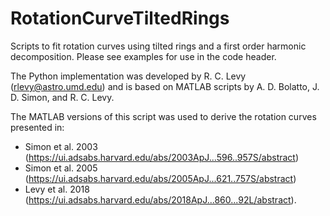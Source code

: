 # RotationCurveTiltedRings
Scripts to fit rotation curves using tilted rings and a first order harmonic decomposition. Please see examples for use in the code header.

The Python implementation was developed by R. C. Levy (rlevy@astro.umd.edu) and is based on MATLAB scripts by A. D. Bolatto, J. D. Simon, and R. C. Levy.

The MATLAB versions of this script was used to derive the rotation curves presented in:
- Simon et al. 2003 (https://ui.adsabs.harvard.edu/abs/2003ApJ...596..957S/abstract)
- Simon et al. 2005 (https://ui.adsabs.harvard.edu/abs/2005ApJ...621..757S/abstract)
- Levy et al. 2018 (https://ui.adsabs.harvard.edu/abs/2018ApJ...860...92L/abstract).
